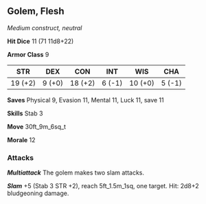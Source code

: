 ## Golem, Flesh

*Medium construct, neutral*

**Hit Dice** 11 (71 11d8+22)

**Armor Class** 9

| STR     | DEX     | CON     | INT     | WIS     | CHA     |
|---------|---------|---------|---------|---------|---------|
| 19 (+2) |  9 (+0) | 18 (+2) |  6 (-1) | 10 (+0) |  5 (-1) |

**Saves** Physical 9, Evasion 11, Mental 11, Luck 11, save 11

**Skills** Stab 3

**Move** 30ft\_9m\_6sq\_t

**Morale** 12

### Attacks

***Multiattack*** The golem makes two slam attacks.

***Slam*** +5 (Stab 3 STR +2), reach 5ft\_1.5m\_1sq, one target. Hit: 2d8+2 bludgeoning damage.

